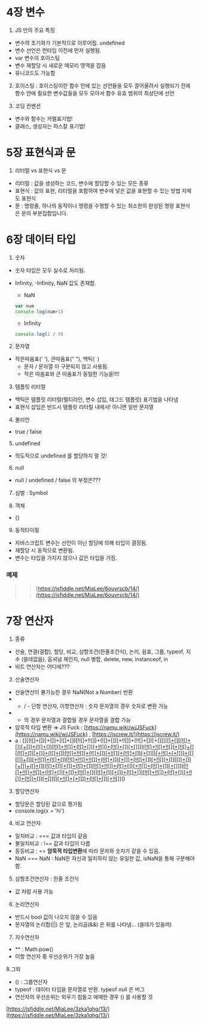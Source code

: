 # 4장 변수 
1. JS 만의 주요 특징 
- 변수의 초기화가 기본적으로 이루어짐.  undefined
- 변수 선언은 런타임 이전에 먼저 실행됨. 
- var 변수의 호이스팅 
- 변수 재할당 시 새로운 메모리 영역을 잡음 
- 유니코드도 가능함 

2. 호이스팅 
: 호이스팅이란 함수 안에 있는 선언들을 모두 끌어올려서 실행되기 전에 함수 안에 필요한 변수값들을 모두 모아서 함수 유효 범위의 최상단에 선언

3. 코딩 컨벤션 
- 변수와 함수는 카멜표기법!
- 클래스, 생성자는 파스칼 표기법!

# 5장 표현식과 문 
1. 리터럴 vs 표현식 vs 문  
- 리터럴 : 값을 생성하는 코드, 변수에 할당할 수 있는 모든 종류
- 표현식 : 값의 표현, 리터럴을 포함하여 변수에 넣은 값을 표현할 수 있는 방법 자체도 표현식
- 문 : 명령줄, 하나의 동작이나 명령을 수행할 수 있는 최소한의 완성된 명령
표현식은 문의 부분집합입니다.

# 6장 데이터 타입 
1. 숫자 
- 숫자 타입은 모두 실수로 처리됨.
- Infinity, -Infinity, NaN 값도 존재함.
    - NaN
    ```jsx
    var num
    console.log(num+1)
    ```

    - Infinity

    ```jsx
    console.log(1 / 0)
    ```

2. 문자열
- 작은따옴표(' '), 큰따옴표(" "), 백틱(` `)
    - 문자 / 문자열 이 구분되지 않고 사용됨.
    - 작은 따옴표와 큰 따옴표가 동일한 기능을!!!!

3. 템플릿 리터럴
- 백틱은 템플릿 리터럴(멀티라인, 변수 삽입, 태그드 탬플릿) 표기법을 나타냄
- 표현식 삽입은 반드시 템플릿 리터럴 내에서! 아니면 일반 문자열

4. 불리언 
- true / false

5. undefined 
- 의도적으로 undefined 를 할당하지 말 것!

6. null
- null / undefined / false 의 부정은???

7. 심벌 : Symbol

8. 객체
- {}

9. 동적타이핑 
- 자바스크립트 변수는 선언이 아닌 할당에 의해 타입이 결정됨.
- 재할당 시 동적으로 변환됨.
- 변수는 타입을 가지지 않으나 값은 타입을 가짐.

### 예제

>> [https://jsfiddle.net/MiaLee/6ouvrscb/14/](https://jsfiddle.net/MiaLee/6ouvrscb/14/)


# 7장 연산자 
1. 종류 
- 산술, 연결(결합), 할당, 비교, 삼항조건(한줄조건식), 논리, 쉼표, 그룹, typeof, 지수 (쓸데없음), 옵셔널 체인지, null 병합, delete, new,  instanceof, in
- 비트 연산자는 어디에???

2. 산술연산자
- 산술연산이 불가능한 경우 NaN(Not a Number) 반환
- + / - 단항 연산자, 이항연산자 : 숫자 문자열의 경우 숫자로 변환 가능
- + 의 경우 문자열과 결합될 경우 문자열을 결합 가능
- 암묵적 타입 변환 ⇒ JS Fuck : [https://namu.wiki/w/JSFuck](https://namu.wiki/w/JSFuck) , [https://jscrew.it/](https://jscrew.it/)
- a : [][(![]+[])[+[]]+(![]+[])[!![]+!![]]+(![]+[])[+!![]]+(!![]+[])[+[]]][([]+[][(![]+[])[+[]]+(![]+[])[!![]+!![]]+(![]+[])[+!![]]+(!![]+[])[+[]]])[!![]+!![]+!![]]+(!![]+[][(![]+[])[+[]]+(![]+[])[!![]+!![]]+(![]+[])[+!![]]+(!![]+[])[+[]]])[+!![]+[+[]]]+([][[]]+[])[+!![]]+(![]+[])[!![]+!![]+!![]]+(!![]+[])[+[]]+(!![]+[])[+!![]]+([][[]]+[])[+[]]+([]+[][(![]+[])[+[]]+(![]+[])[!![]+!![]]+(![]+[])[+!![]]+(!![]+[])[+[]]])[!![]+!![]+!![]]+(!![]+[])[+[]]+(!![]+[][(![]+[])[+[]]+(![]+[])[!![]+!![]]+(![]+[])[+!![]]+(!![]+[])[+[]]])[+!![]+[+[]]]+(!![]+[])[+!![]]]((!![]+[])[+!![]]+(!![]+[])[!![]+!![]+!![]]+(!![]+[])[+[]]+([][[]]+[])[+[]]+(!![]+[])[+!![]]+([][[]]+[])[+!![]]+(![]+[][(![]+[])[+[]]+(![]+[])[!![]+!![]]+(![]+[])[+!![]]+(!![]+[])[+[]]])[!![]+!![]+[+[]]]+(![]+[])[+!![]])()

3. 할당연산자
- 할당문은 할당된 값으로 평가됨
- console.log(x = 'hi')

4. 비교 연산자 
- 일치비교 : ===  값과 타입이 같음
- 불일치비교 : !== 값과 타입이 다름
- 동등비교 : == **암묵적 타입변환**에 따라 문자와 숫자가 같을 수 있음.
- NaN === NaN : NaN은 자신과 일치하지 않는 유일한 값, isNaN을 통해 구분해야함.

5. 삼항조건연산자 : 한줄 조건식
- 값 처럼 사용 가능

6. 논리연산자
- 반드시 bool 값이 나오지 않을 수 있음
- 문자열의 논리합(||) 은 앞, 논리곱(&&) 은 뒤를 나타냄... (쓸데가 있을까)

7. 지수연산자 
- ** : Math.pow()
- 이항 연산자 중 우선순위가 가장 높음

8.그외
- () : 그룹연산자
- typeof : 데이터 타입을 문자열로 반환. typeof null 은 버그
- 연산자의 우선순위는 외우기 힘들고 애매한 경우 () 를 사용할 것

[https://jsfiddle.net/MiaLee/3zka1qhg/13/](https://jsfiddle.net/MiaLee/3zka1qhg/13/)